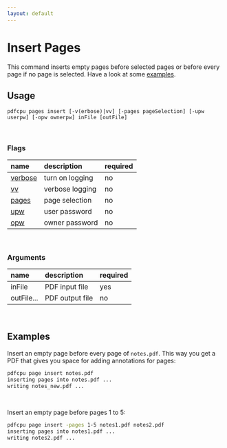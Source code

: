 ```yaml
---
layout: default
---
```


# Insert Pages

This command inserts empty pages before selected pages or before every page if no page is selected.
Have a look at some [examples](#examples).

## Usage

```
pdfcpu pages insert [-v(erbose)|vv] [-pages pageSelection] [-upw userpw] [-opw ownerpw] inFile [outFile]
```

<br>

### Flags

| name                             | description       | required
|:---------------------------------|:------------------|:--------
| [verbose](../getting_started.md) | turn on logging   | no
| [vv](../getting_started.md)      | verbose logging   | no
| [pages](../getting_started/page_selection) | page selection  | no 
| [upw](../getting_started.md)     | user password     | no
| [opw](../getting_started.md)     | owner password    | no

<br>

### Arguments

| name         | description         | required
|:-------------|:--------------------|:--------
| inFile       | PDF input file      | yes
| outFile...   | PDF output file     | no

<br>

## Examples

Insert an empty page before every page of `notes.pdf`. This way you get a PDF that gives you space for adding annotations for pages:

```sh
pdfcpu page insert notes.pdf
inserting pages into notes.pdf ...
writing notes_new.pdf ...
```

<br>

Insert an empty page before pages 1 to 5:

```sh
pdfcpu page insert -pages 1-5 notes1.pdf notes2.pdf
inserting pages into notes1.pdf ...
writing notes2.pdf ...
```